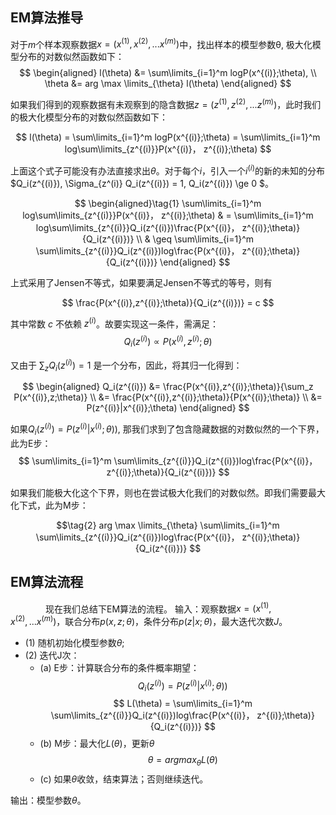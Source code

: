 ## EM算法推导

对于$m$个样本观察数据$x=(x^{(1)},x^{(2)},...x^{(m)})$中，找出样本的模型参数θ, 极大化模型分布的对数似然函数如下：
$$
\begin{aligned}
l(\theta) &= \sum\limits_{i=1}^m logP(x^{(i)};\theta), \\
\theta &= arg \max \limits_{\theta} l(\theta)
\end{aligned}
$$

如果我们得到的观察数据有未观察到的隐含数据$z=(z^{(1)},z^{(2)},...z^{(m)})$，此时我们的极大化模型分布的对数似然函数如下：

$$
l(\theta) = \sum\limits_{i=1}^m logP(x^{(i)};\theta) = \sum\limits_{i=1}^m log\sum\limits_{z^{(i)}}P(x^{(i)}， z^{(i)};\theta)
$$


上面这个式子可能没有办法直接求出$\theta$。对于每个$i$，引入一个$i^{(i)}$的新的未知的分布$Q_i(z^{(i)}), \Sigma_{z^(i)} Q_i(z^{(i)}) = 1, Q_i(z^{(i)}) \ge 0 $。

$$
\begin{aligned}\tag{1}
\sum\limits_{i=1}^m log\sum\limits_{z^{(i)}}P(x^{(i)}， z^{(i)};\theta) 
& = \sum\limits_{i=1}^m log\sum\limits_{z^{(i)}}Q_i(z^{(i)})\frac{P(x^{(i)}， z^{(i)};\theta)}{Q_i(z^{(i)})} \\ 
& \geq  \sum\limits_{i=1}^m \sum\limits_{z^{(i)}}Q_i(z^{(i)})log\frac{P(x^{(i)}， z^{(i)};\theta)}{Q_i(z^{(i)})} 
\end{aligned}
$$

上式采用了Jensen不等式，如果要满足Jensen不等式的等号，则有

$$
\frac{P(x^{(i)},z^{(i)};\theta)}{Q_i(z^{(i)})} = c
$$

其中常数 $c$ 不依赖 $z^{(i)}$。故要实现这一条件，需满足：
$$
Q_i(z^{(i)})\propto P(x^{(i)},z^{(i)};\theta)
$$

又由于 $\sum_z Q_i(z^{(i)}) = 1$ 是一个分布，因此，将其归一化得到：

$$
\begin{aligned}
Q_i(z^{(i)}) &= \frac{P(x^{(i)},z^{(i)};\theta)}{\sum_z P(x^{(i)},z;\theta)} \\
&= \frac{P(x^{(i)},z^{(i)};\theta)}{P(x^{(i)};\theta)} \\
&= P(z^{(i)}|x^{(i)};\theta)
\end{aligned}
$$

如果$Q_i(z^{(i)}) = P( z^{(i)}|x^{(i)};\theta))$, 那我们求到了包含隐藏数据的对数似然的一个下界，此为E步：
$$
\sum\limits_{i=1}^m \sum\limits_{z^{(i)}}Q_i(z^{(i)})log\frac{P(x^{(i)}， z^{(i)};\theta)}{Q_i(z^{(i)})} 
$$


如果我们能极大化这个下界，则也在尝试极大化我们的对数似然。即我们需要最大化下式，此为M步：

$$\tag{2}
arg \max \limits_{\theta} \sum\limits_{i=1}^m \sum\limits_{z^{(i)}}Q_i(z^{(i)})log\frac{P(x^{(i)}， z^{(i)};\theta)}{Q_i(z^{(i)})}
$$

## EM算法流程
　　　　现在我们总结下EM算法的流程。
输入：观察数据$x=(x^{(1)},x^{(2)},...x^{(m)})$，联合分布$p(x,z ;\theta)$，条件分布$p(z|x; \theta)$，最大迭代次数$J$。

- (1) 随机初始化模型参数$\theta$;
- (2) 迭代J次：
    - (a)  E步：计算联合分布的条件概率期望：
$$
Q_i(z^{(i)}) = P( z^{(i)}|x^{(i)};\theta))
$$
$$
L(\theta) = \sum\limits_{i=1}^m \sum\limits_{z^{(i)}}Q_i(z^{(i)})log\frac{P(x^{(i)}， z^{(i)};\theta)}{Q_i(z^{(i)})} 
$$
    - (b) M步：最大化$L(\theta)$，更新$\theta$
$$
\theta = argmax_{\theta}  L(\theta) 
$$
    - (c) 如果$\theta$收敛，结束算法；否则继续迭代。

输出：模型参数$\theta$。